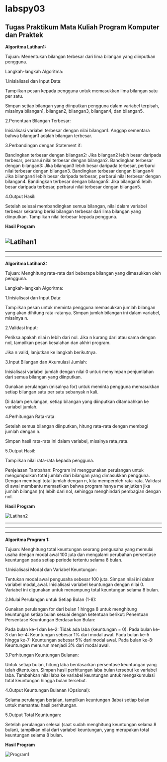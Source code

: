 # labspy03

Tugas Praktikum  Mata Kuliah Program Komputer dan Praktek
------------------------------------------------------------------------------------------------------------
**Algoritma Latihan1:**


Tujuan: Menentukan bilangan terbesar dari lima bilangan yang diinputkan pengguna.

Langkah-langkah Algoritma:

1.Inisialisasi dan Input Data:

Tampilkan pesan kepada pengguna untuk memasukkan lima bilangan satu per satu.

Simpan setiap bilangan yang diinputkan pengguna dalam variabel terpisah, misalnya bilangan1, bilangan2, bilangan3, bilangan4, dan bilangan5.

2.Penentuan Bilangan Terbesar:

Inisialisasi variabel terbesar dengan nilai bilangan1.
Anggap sementara bahwa bilangan1 adalah bilangan terbesar.

3.Perbandingan dengan Statement if:

Bandingkan terbesar dengan bilangan2:
Jika bilangan2 lebih besar daripada terbesar, perbarui nilai terbesar dengan bilangan2.
Bandingkan terbesar dengan bilangan3:
Jika bilangan3 lebih besar daripada terbesar, perbarui nilai terbesar dengan bilangan3.
Bandingkan terbesar dengan bilangan4:
Jika bilangan4 lebih besar daripada terbesar, perbarui nilai terbesar dengan bilangan4.
Bandingkan terbesar dengan bilangan5:
Jika bilangan5 lebih besar daripada terbesar, perbarui nilai terbesar dengan bilangan5.

4.Output Hasil:

Setelah selesai membandingkan semua bilangan, nilai dalam variabel terbesar sekarang berisi bilangan terbesar dari lima bilangan yang diinputkan.
Tampilkan nilai terbesar kepada pengguna.

**Hasil Program**

![Latihan1](https://github.com/user-attachments/assets/c31ca5e1-c60c-4f80-89c6-5e3d12759f5c)
-----------------------------------------------------------------------------------------------------------------------------------------------------
-----------------------------------------------------------------------------------------------------------------------------------------------------
-----------------------------------------------------------------------------------------------------------------------------------------------------


**Algoritma Latihan2:**

Tujuan: Menghitung rata-rata dari beberapa bilangan yang dimasukkan oleh pengguna.

Langkah-langkah Algoritma:

1.Inisialisasi dan Input Data:

Tampilkan pesan untuk meminta pengguna memasukkan jumlah bilangan yang akan dihitung rata-ratanya.
Simpan jumlah bilangan ini dalam variabel, misalnya n.

2.Validasi Input:

Periksa apakah nilai n lebih dari nol. Jika n kurang dari atau sama dengan nol, tampilkan pesan kesalahan dan akhiri program.

Jika n valid, lanjutkan ke langkah berikutnya.

3.Input Bilangan dan Akumulasi Jumlah:

Inisialisasi variabel jumlah dengan nilai 0 untuk menyimpan penjumlahan dari semua bilangan yang diinputkan.

Gunakan perulangan (misalnya for) untuk meminta pengguna memasukkan setiap bilangan satu per satu sebanyak n kali.

Di dalam perulangan, setiap bilangan yang diinputkan ditambahkan ke variabel jumlah.

4.Perhitungan Rata-rata:

Setelah semua bilangan diinputkan, hitung rata-rata dengan membagi jumlah dengan n.

Simpan hasil rata-rata ini dalam variabel, misalnya rata_rata.

5.Output Hasil:

Tampilkan nilai rata-rata kepada pengguna.

Penjelasan Tambahan:
Program ini menggunakan perulangan untuk mengumpulkan total jumlah dari bilangan yang dimasukkan pengguna.
Dengan membagi total jumlah dengan n, kita memperoleh rata-rata.
Validasi di awal membantu memastikan bahwa program hanya melanjutkan jika jumlah bilangan (n) lebih dari nol, sehingga menghindari pembagian dengan nol.


**Hasil Program**

![Latihan2](https://github.com/user-attachments/assets/6fea8682-aea1-4859-802f-a4eb489ccebc)

--------------------------------------------------------------------------------------------------------------------------------------------------------
--------------------------------------------------------------------------------------------------------------------------------------------------------
--------------------------------------------------------------------------------------------------------------------------------------------------------

**Algoritma Program 1:**

Tujuan: Menghitung total keuntungan seorang pengusaha yang memulai usaha dengan modal awal 100 juta dan mengalami perubahan persentase keuntungan pada setiap periode tertentu selama 8 bulan.


1.Inisialisasi Modal dan Variabel Keuntungan:

Tentukan modal awal pengusaha sebesar 100 juta. Simpan nilai ini dalam variabel modal_awal.
Inisialisasi variabel keuntungan dengan nilai 0. Variabel ini digunakan untuk menampung total keuntungan selama 8 bulan.

2.Mulai Perulangan untuk Setiap Bulan (1-8):

Gunakan perulangan for dari bulan 1 hingga 8 untuk menghitung keuntungan setiap bulan sesuai dengan ketentuan berikut:
Penentuan Persentase Keuntungan Berdasarkan Bulan:

Pada bulan ke-1 dan ke-2: Tidak ada laba (keuntungan = 0).
Pada bulan ke-3 dan ke-4: Keuntungan sebesar 1% dari modal awal.
Pada bulan ke-5 hingga ke-7: Keuntungan sebesar 5% dari modal awal.
Pada bulan ke-8: Keuntungan menurun menjadi 3% dari modal awal.

3.Perhitungan Keuntungan Bulanan:

Untuk setiap bulan, hitung laba berdasarkan persentase keuntungan yang telah ditentukan.
Simpan hasil perhitungan laba bulan tersebut ke variabel laba.
Tambahkan nilai laba ke variabel keuntungan untuk mengakumulasi total keuntungan hingga bulan tersebut.

4.Output Keuntungan Bulanan (Opsional):

Selama perulangan berjalan, tampilkan keuntungan (laba) setiap bulan untuk memantau hasil perhitungan.

5.Output Total Keuntungan:

Setelah perulangan selesai (saat sudah menghitung keuntungan selama 8 bulan), tampilkan nilai dari variabel keuntungan, yang merupakan total keuntungan selama 8 bulan.

**Hasil Program**

![Program1](https://github.com/user-attachments/assets/cd40e14b-f5d0-4cd7-88f1-f6666f345e1e)

